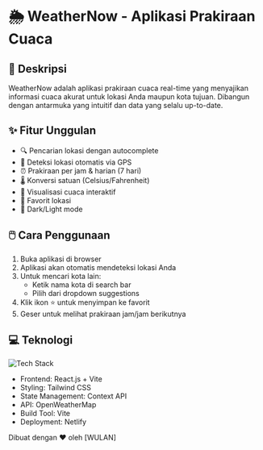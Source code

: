 # 🌦️ WeatherNow - Aplikasi Prakiraan Cuaca


## 📝 Deskripsi
WeatherNow adalah aplikasi prakiraan cuaca real-time yang menyajikan informasi cuaca akurat untuk lokasi Anda maupun kota tujuan. Dibangun dengan antarmuka yang intuitif dan data yang selalu up-to-date.

## ✨ Fitur Unggulan
- 🔍 Pencarian lokasi dengan autocomplete
- 📍 Deteksi lokasi otomatis via GPS
- ⏰ Prakiraan per jam & harian (7 hari)
- 🌡️ Konversi satuan (Celsius/Fahrenheit)
- 🌈 Visualisasi cuaca interaktif
- 📌 Favorit lokasi
- 🌙 Dark/Light mode



## 🖱️ Cara Penggunaan
1. Buka aplikasi di browser
2. Aplikasi akan otomatis mendeteksi lokasi Anda
3. Untuk mencari kota lain:
   - Ketik nama kota di search bar
   - Pilih dari dropdown suggestions
4. Klik ikon ⭐ untuk menyimpan ke favorit
5. Geser untuk melihat prakiraan jam/jam berikutnya

## 💻 Teknologi
![Tech Stack](https://skillicons.dev/icons?i=react,js,html,css,nodejs,git)

- Frontend: React.js + Vite
- Styling: Tailwind CSS
- State Management: Context API
- API: OpenWeatherMap
- Build Tool: Vite
- Deployment: Netlify



Dibuat dengan ❤️ oleh [WULAN] 
